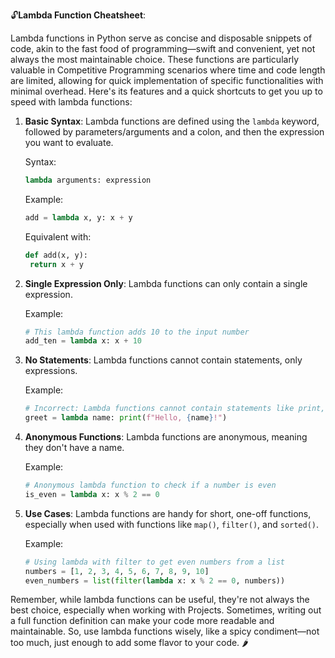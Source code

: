 🔓**Lambda Function Cheatsheet**:

Lambda functions in Python serve as concise and disposable snippets of code, akin to the fast food of programming—swift and convenient, yet not always the most maintainable choice. These functions are particularly valuable in Competitive Programming scenarios where time and code length are limited, allowing for quick implementation of specific functionalities with minimal overhead.
Here's its features and a quick shortcuts to get you up to speed with lambda functions:

1. **Basic Syntax**: Lambda functions are defined using the `lambda` keyword, followed by parameters/arguments and a colon, and then the expression you want to evaluate.

   Syntax:
   ```python
   lambda arguments: expression
   ```
   Example:
   ```python
   add = lambda x, y: x + y
   ```
   Equivalent with:
   ```python
   def add(x, y):
    return x + y
   ```

3. **Single Expression Only**: Lambda functions can only contain a single expression.

   Example:
   ```python
   # This lambda function adds 10 to the input number
   add_ten = lambda x: x + 10
   ```

4. **No Statements**: Lambda functions cannot contain statements, only expressions.

   Example:
   ```python
   # Incorrect: Lambda functions cannot contain statements like print, because it's assigning obtained value to vaiable.
   greet = lambda name: print(f"Hello, {name}!")
   ```

5. **Anonymous Functions**: Lambda functions are anonymous, meaning they don't have a name.

   Example:
   ```python
   # Anonymous lambda function to check if a number is even
   is_even = lambda x: x % 2 == 0
   ```

6. **Use Cases**: Lambda functions are handy for short, one-off functions, especially when used with functions like `map()`, `filter()`, and `sorted()`.

   Example:
   ```python
   # Using lambda with filter to get even numbers from a list
   numbers = [1, 2, 3, 4, 5, 6, 7, 8, 9, 10]
   even_numbers = list(filter(lambda x: x % 2 == 0, numbers))
   ```

Remember, while lambda functions can be useful, they're not always the best choice, especially when working with Projects. 
Sometimes, writing out a full function definition can make your code more readable and maintainable. 
So, use lambda functions wisely, like a spicy condiment—not too much, just enough to add some flavor to your code. 🌶️
